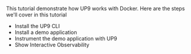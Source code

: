 This tutorial demonstrate how UP9 works with Docker. 
Here are the steps we'll cover in this tutorial
* Install the UP9 CLI
* Install a demo application
* Instrument the demo application with UP9
* Show Interactive Observability
